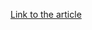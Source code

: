 [Link to the article](https://www.volexity.com/blog/2023/09/22/evilbamboo-targets-mobile-devices-in-multi-year-campaign/)
